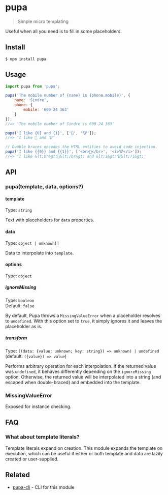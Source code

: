 # pupa

> Simple micro templating

Useful when all you need is to fill in some placeholders.

## Install

```
$ npm install pupa
```

## Usage

```js
import pupa from 'pupa';

pupa('The mobile number of {name} is {phone.mobile}', {
	name: 'Sindre',
	phone: {
		mobile: '609 24 363'
	}
});
//=> 'The mobile number of Sindre is 609 24 363'

pupa('I like {0} and {1}', ['🦄', '🐮']);
//=> 'I like 🦄 and 🐮'

// Double braces encodes the HTML entities to avoid code injection.
pupa('I like {{0}} and {{1}}', ['<br>🦄</br>', '<i>🐮</i>']);
//=> 'I like &lt;br&gt;🦄&lt;/br&gt; and &lt;i&gt;🐮&lt;/i&gt;'
```

## API

### pupa(template, data, options?)

#### template

Type: `string`

Text with placeholders for `data` properties.

#### data

Type: `object | unknown[]`

Data to interpolate into `template`.

#### options

Type: `object`

##### ignoreMissing

Type: `boolean`\
Default: `false`

By default, Pupa throws a `MissingValueError` when a placeholder resolves to `undefined`. With this option set to `true`, it simply ignores it and leaves the placeholder as is.

##### transform

Type: `((data: {value: unknown; key: string}) => unknown) | undefined` (default: `({value}) => value`)

Performs arbitrary operation for each interpolation. If the returned value was `undefined`, it behaves differently depending on the `ignoreMissing` option. Otherwise, the returned value will be interpolated into a string (and escaped when double-braced) and embedded into the template.

### MissingValueError

Exposed for instance checking.

## FAQ

### What about template literals?

Template literals expand on creation. This module expands the template on execution, which can be useful if either or both template and data are lazily created or user-supplied.

## Related

- [pupa-cli](https://github.com/sindresorhus/pupa-cli) - CLI for this module
